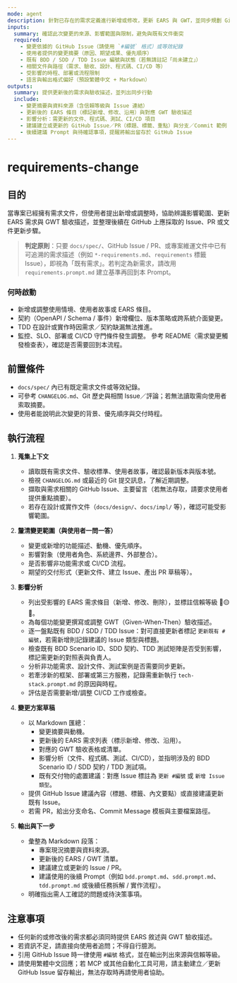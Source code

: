 ```yaml
---
mode: agent
description: 針對已存在的需求定義進行新增或修改，更新 EARS 與 GWT，並同步規劃 GitHub Issue / PR 行動
inputs:
  summary: 確認此次變更的來源、影響範圍與限制，避免與既有文件衝突
  required:
    - 變更依據的 GitHub Issue（請使用 `#編號` 格式）或等效紀錄
    - 使用者提供的變更摘要（原因、期望成果、優先順序）
    - 既有 BDD / SDD / TDD Issue 編號與狀態（若無請註記「尚未建立」）
    - 相關文件與路徑（需求、驗收、設計、程式碼、CI/CD 等）
    - 受影響的時程、部署或流程限制
    - 語言與輸出格式偏好（預設繁體中文 + Markdown）
outputs:
  summary: 提供更新後的需求與驗收描述，並列出同步行動
  include:
    - 變更摘要與資料來源（含信賴等級與 Issue 連結）
    - 更新後的 EARS 條目（標記新增、修改、沿用）與對應 GWT 驗收描述
    - 影響分析：需更新的文件、程式碼、測試、CI/CD 項目
    - 建議建立或更新的 GitHub Issue／PR（標題、標籤、重點）與分支／Commit 範例
    - 後續建議 Prompt 與待確認事項，提醒將輸出留存於 GitHub Issue
---
```


# requirements-change

## 目的

當專案已經擁有需求文件，但使用者提出新增或調整時，協助辨識影響範圍、更新 EARS 需求與 GWT 驗收描述，並整理後續在 GitHub 上應採取的 Issue、PR 或文件更新步驟。

> **判定原則**：只要 `docs/spec/`、GitHub Issue / PR、或專案維運文件中已有可追溯的需求描述（例如 `*-requirements.md`、`requirements` 標籤 Issue），即視為「既有需求」。若判定為新需求，請改用 `requirements.prompt.md` 建立基準再回到本 Prompt。

### 何時啟動
- 新增或調整使用情境、使用者故事或 EARS 條目。
- 契約（OpenAPI / Schema / 事件）新增欄位、版本策略或跨系統介面變更。
- TDD 在設計或實作時因需求／契約缺漏無法推進。
- 監控、SLO、部署或 CI/CD 守門條件發生調整。
參考 README〈需求變更觸發檢查表〉，確認是否需要回到本流程。

## 前置條件

- `docs/spec/` 內已有既定需求文件或等效紀錄。
- 可參考 `CHANGELOG.md`、Git 歷史與相關 Issue／評論；若無法讀取需向使用者索取摘要。
- 使用者能說明此次變更的背景、優先順序與交付時程。

## 執行流程

1. **蒐集上下文**
   - 讀取既有需求文件、驗收標準、使用者故事，確認最新版本與版本號。
   - 檢視 `CHANGELOG.md` 或最近的 Git 提交訊息，了解近期調整。
   - 擷取與需求相關的 GitHub Issue、主要留言（若無法存取，請要求使用者提供重點摘要）。
   - 若存在設計或實作文件（`docs/design/`、`docs/impl/` 等），確認可能受影響範圍。

2. **釐清變更範圍（與使用者一問一答）**
   - 變更或新增的功能描述、動機、優先順序。
   - 影響對象（使用者角色、系統邊界、外部整合）。
   - 是否影響非功能需求或 CI/CD 流程。
   - 期望的交付形式（更新文件、建立 Issue、產出 PR 草稿等）。

3. **影響分析**
   - 列出受影響的 EARS 需求條目（新增、修改、刪除），並標註信賴等級 🔵🟡🔴。
   - 為每個功能變更撰寫或調整 GWT（Given-When-Then）驗收描述。
   - 逐一盤點既有 BDD / SDD / TDD Issue：對可直接更新者標記 `更新既有 #編號`，若需新增則記錄建議的 Issue 類型與標題。
   - 檢查既有 BDD Scenario ID、SDD 契約、TDD 測試矩陣是否受到影響，標記需更新的對照表與負責人。
   - 分析非功能需求、設計文件、測試案例是否需要同步更新。
   - 若牽涉新的框架、部署或第三方服務，記錄需重新執行 `tech-stack.prompt.md` 的原因與時程。
   - 評估是否需要新增/調整 CI/CD 工作或檢查。

4. **變更方案草稿**
   - 以 Markdown 匯總：
     - 變更摘要與動機。
     - 更新後的 EARS 需求列表（標示新增、修改、沿用）。
     - 對應的 GWT 驗收表格或清單。
     - 影響分析（文件、程式碼、測試、CI/CD），並指明涉及的 BDD Scenario ID / SDD 契約 / TDD 測試項。
     - 既有交付物的處置建議：對應 Issue 標註為 `更新 #編號` 或 `新增 Issue 類型`。
   - 提供 GitHub Issue 建議內容（標題、標籤、內文要點）或直接建議更新既有 Issue。
   - 若需 PR，給出分支命名、Commit Message 模板與主要檔案路徑。

5. **輸出與下一步**
   - 彙整為 Markdown 段落：
     - 專案現況摘要與資料來源。
     - 更新後的 EARS / GWT 清單。
     - 建議建立或更新的 Issue / PR。
     - 建議使用的後續 Prompt（例如 `bdd.prompt.md`、`sdd.prompt.md`、`tdd.prompt.md` 或後續任務拆解 / 實作流程）。
   - 明確指出需人工確認的問題或待決策事項。

## 注意事項

- 任何新的或修改後的需求都必須同時提供 EARS 敘述與 GWT 驗收描述。
- 若資訊不足，請直接向使用者追問；不得自行臆測。
- 引用 GitHub Issue 時一律使用 `#編號` 格式，並在輸出列出來源與信賴等級。
- 請使用繁體中文回應；若 MCP 或其他自動化工具可用，請主動建立／更新 GitHub Issue 留存輸出，無法存取時再請使用者協助。
